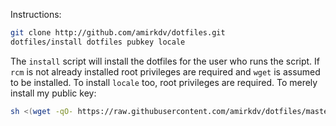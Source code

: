 Instructions:
````bash
git clone http://github.com/amirkdv/dotfiles.git
dotfiles/install dotfiles pubkey locale
````
The `install` script will install the dotfiles for the user who runs the script.
If `rcm` is not already installed root privileges are required and `wget` is
assumed to be installed. To install ``locale`` too, root privileges are
required.
To merely install my public key:
```bash
sh <(wget -qO- https://raw.githubusercontent.com/amirkdv/dotfiles/master/install) pubkey
```

